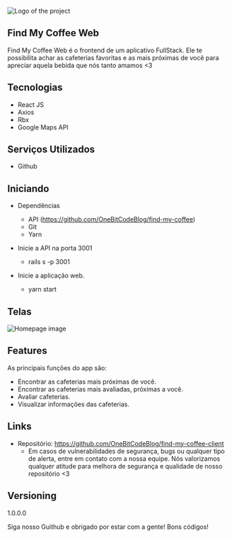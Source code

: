 
![Logo of the project](https://github.com/OneBitCodeBlog/find-my-coffee-client/blob/master/src/assets/readme/logo-fmc-01.png)


## Find My Coffee Web
Find My Coffee Web é o frontend de um aplicativo FullStack. Ele te possibilita achar as cafeterias favoritas e as mais próximas de você para apreciar aquela bebida que nós tanto amamos <3


## Tecnologias 

* React JS
* Axios
* Rbx
* Google Maps API

## Serviços Utilizados

* Github


## Iniciando

* Dependências
  - API (https://github.com/OneBitCodeBlog/find-my-coffee)
  - Git
  - Yarn

* Inicie a API na porta 3001
  - rails s -p 3001
  
* Inicie a aplicação web. 
  - yarn start

## Telas

![Homepage image](https://github.com/OneBitCodeBlog/find-my-coffee-client/blob/master/src/assets/readme/home_page.png)


## Features

As principais funções do app são:
 - Encontrar as cafeterias mais próximas de você.
 - Encontrar as cafeterias mais avaliadas, próximas a você.
 - Avaliar cafeterias.
 - Visualizar informações das cafeterias.


## Links
  - Repositório: https://github.com/OneBitCodeBlog/find-my-coffee-client
    - Em casos de vulnerabilidades de segurança, bugs ou qualquer tipo de alerta,
      entre em contato com a nossa equipe. Nós valorizamos qualquer atitude para melhora
      de segurança e qualidade de nosso repositório <3

  ## Versioning

  1.0.0.0


  Siga nosso Guithub e obrigado por estar com a gente!
  Bons códigos!
